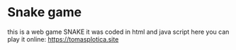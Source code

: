 # Snake game
this is a web game SNAKE
it was coded in html and java script
here you can play it online: https://tomasplotica.site

